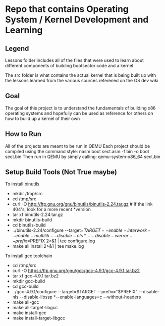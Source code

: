 # Repo that contains Operating System / Kernel Development and Learning

## Legend

Lessons folder includes all of the files that were used to learn about different components of building 
bootsector code and a kernel

The src folder is what contains the actual kernel that is being built up with the lessons learned from 
the various sources referened on the OS dev wiki

## Goal

The goal of this project is to understand the fundamentals of building x86 operating systems and hopefully 
can be used as reference for others on how to build up a kernel of their own

## How to Run

All of the projects are meant to be run in QEMU
Each project should be compiled using the command style: nasm boot sect.asm -f bin -o boot sect.bin 
Then run in QEMU by simply calling: qemu-system-x86_64 sect.bin

## Setup Build Tools (Not True maybe)

To install binutils
* mkdir /tmp/src
* cd /tmp/src
* curl -O http://ftp.gnu.org/gnu/binutils/binutils-2.24.tar.gz # If the link 404's, look for a more recent *version
* tar xf binutils-2.24.tar.gz
* mkdir binutils-build
* cd binutils-build
* ../binutils-2.24/configure --target=$TARGET --enable-interwork --enable-multilib --disable-nls *--disable-werror --prefix=$PREFIX 2>&1 | tee configure.log
* make all install 2>&1 | tee make.log

To install gcc toolchain
* cd /tmp/src
* curl -O https://ftp.gnu.org/gnu/gcc/gcc-4.9.1/gcc-4.9.1.tar.bz2
* tar xf gcc-4.9.1.tar.bz2
* mkdir gcc-build
* cd gcc-build
* ../gcc-4.9.1/configure --target=$TARGET --prefix="$PREFIX" --disable-nls --disable-libssp *--enable-languages=c --without-headers
* make all-gcc 
* make all-target-libgcc 
* make install-gcc 
* make install-target-libgcc